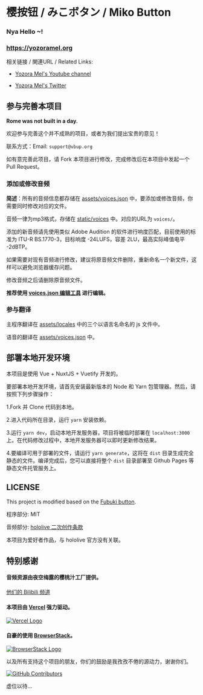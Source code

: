 # 樱按钮 / みこボタン / Miko Button

### Nya Hello ~!

### https://yozoramel.org

相关链接 / 関連URL / Related Links:

* [Yozora Mel's Youtube channel](https://www.youtube.com/channel/UC-hM6YJuNYVAmUWxeIr9FeA)

* [Yozora Mel's Twitter](https://twitter.com/sakuramiko35)

## 参与完善本项目

**Rome was not built in a day.** 

欢迎参与完善这个并不成熟的项目，或者为我们提出宝贵的意见！

联系方式：Email: `support@vbup.org`

如有意完善此项目，请 Fork 本项目进行修改，完成修改后在本项目中发起一个 Pull Request。

### 添加或修改音频

**简述**：所有的音频信息都存储在 [assets/voices.json](https://github.com/voosc/miko-button/tree/master/assets/voices.json) 中，要添加或修改音频，你需要同时修改对应的文件。

音频一律为mp3格式，存储在 [static/voices](https://github.com/voosc/miko-button/tree/master/static/voices) 中。对应的URL为 `voices/`。

添加的新音频请先使用类似 Adobe Audition 的软件进行响度匹配，目前使用的标准为 ITU-R BS.1770-3，目标响度 -24LUFS，容差 2LU，最高实际峰值电平 -2dBTP。

如果需要对现有音频进行修改，建议将原音频文件删除，重新命名一个新文件，这样可以避免浏览器缓存问题。

修改音频之后请删除原音频文件。

**推荐使用 [voices.json 编辑工具](https://aka.blw.moe/voiceditor) 进行编辑。**

### 参与翻译

主程序翻译在 [assets/locales](https://github.com/voosc/miko-button/tree/master/assets/locales) 中的三个以语言名命名的 js 文件中。

语音的翻译在 [assets/voices.json](https://github.com/voosc/miko-button/tree/master/assets/voices.json) 中。

## 部署本地开发环境

本项目是使用 Vue + NuxtJS + Vuetify 开发的。

要部署本地开发环境，请首先安装最新版本的 Node 和 Yarn 包管理器。然后，请按照下列步骤操作：

1.Fork 并 Clone 代码到本地。

2.进入代码所在目录，运行 `yarn` 安装依赖。

3.运行 `yarn dev`，启动本地开发服务器，项目将被临时部署在 `localhost:3000` 上。在代码修改过程中，本地开发服务器可以即时更新修改结果。

4.要编译可用于部署的文件，请运行 `yarn generate`，这将在 `dist` 目录生成完全静态的文件。编译完成后，您可以直接将整个 `dist` 目录部署至 Github Pages 等静态文件托管服务上。

## LICENSE

This project is modified based on the [Fubuki button](https://github.com/voosc/fubuki-button).

程序部分: MIT

音频部分: [hololive 二次创作条款](https://www.hololive.tv/terms)

本项目为爱好者作品，与 hololive 官方没有关联。

## 特别感谢

#### 音频资源由夜空梅露的樱桃汁工厂提供。

[他们的 Bilibili 频道](https://space.bilibili.com/487446531)

#### 本项目由 [Vercel](https://vercel.com/) 强力驱动。

[![Vercel Logo](https://cdn.jsdelivr.net/gh/paizi/vue-test/vercel.svg)](https://vercel.com)

#### 自豪的使用 [BrowserStack](https://www.browserstack.com/)。

[![BrowserStack Logo](https://i.loli.net/2017/09/27/59cbc16b0f8b4.png)](https://www.browserstack.com/)

以及所有支持这个项目的朋友，你们的鼓励是我孜孜不倦的源动力，谢谢你们。

[![GitHub Contributors](https://contributors-img.web.app/image?repo=voosc/miko-button)](https://github.com/voosc/miko-button/graphs/contributors)

虚位以待...
